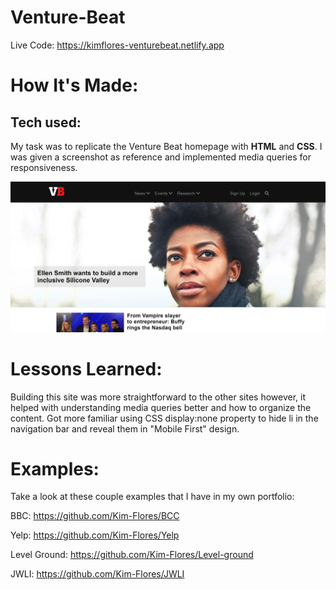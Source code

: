 # Venture-Beat

Live Code: https://kimflores-venturebeat.netlify.app

# How It's Made:
## Tech used: 
My task was to replicate the Venture Beat homepage with **HTML** and **CSS**. I was given a screenshot as reference and implemented media queries for responsiveness. 

![Venture Beat Final](vbimg.png)




# Lessons Learned:
Building this site was more straightforward to the other sites however, it helped with understanding media queries better and how to organize the content. Got more familiar using CSS display:none property to hide li in the navigation bar and reveal them in "Mobile First" design.


# Examples:
Take a look at these couple examples that I have in my own portfolio:

BBC: https://github.com/Kim-Flores/BCC

Yelp: https://github.com/Kim-Flores/Yelp

Level Ground: https://github.com/Kim-Flores/Level-ground

JWLI: https://github.com/Kim-Flores/JWLI
